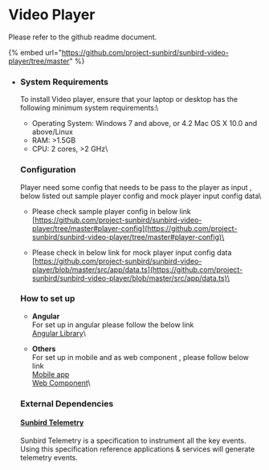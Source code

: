 # Video Player

Please refer to the github readme document.

{% embed url="https://github.com/project-sunbird/sunbird-video-player/tree/master" %}

*   ### System Requirements <a href="#system-requirements" id="system-requirements"></a>

    To install Video player, ensure that your laptop or desktop has the following minimum system requirements:\


    * Operating System: Windows 7 and above, or 4.2 Mac OS X 10.0 and above/Linux
    * RAM: >1.5GB
    * CPU: 2 cores, >2 GHz\


    ### Configuration

    Player need some config that needs to be pass to the player as input , below listed out sample player config and mock player input config data\


    * Please check sample player config in below link\
      [https://github.com/project-sunbird/sunbird-video-player/tree/master#player-config](https://github.com/project-sunbird/sunbird-video-player/tree/master#player-config)\

    * Please check in below link for mock player input config data\
      [https://github.com/project-sunbird/sunbird-video-player/blob/master/src/app/data.ts](https://github.com/project-sunbird/sunbird-video-player/blob/master/src/app/data.ts)\


    ### How to set up

    * **Angular** \
      For set up in angular please follow the below link\
      [Angular Library](https://github.com/project-sunbird/sunbird-video-player/tree/master#getting-started)\

    * **Others** \
      For set up in mobile and as web component , please follow below link\
      [Mobile app](https://github.com/project-sunbird/sunbird-video-player/tree/master#mobile-app-integration-steps)\
      [Web Component](https://github.com/project-sunbird/sunbird-video-player/tree/master#use-as-web-components)\


    ### External Dependencies

    #### [Sunbird Telemetry](https://telemetry.sunbird.org)

    Sunbird Telemetry is a specification to instrument all the key events. Using this specification reference applications & services will generate telemetry events.

    #### &#x20;
